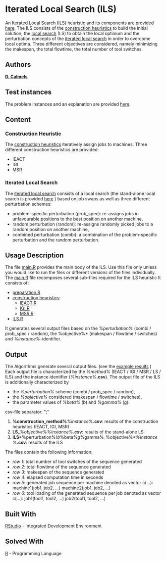 # Iterated Local Search (ILS)

An Iterated Local Search (ILS) heuristic and its components are provided [here](https://github.com/TerhiS/ILS_SSP-NPM/tree/master/Heuristics).
The ILS consists of the [construction heuristics](https://github.com/TerhiS/ILS_SSP-NPM/tree/master/Heuristics/construction_heuristics) to build the initial solution, 
the [local search](https://github.com/TerhiS/ILS_SSP-NPM/tree/master/Heuristics/local_search) (LS) to obtain the local optimum 
and the perturbation concepts of the [iterated local search](https://github.com/TerhiS/ILS_SSP-NPM/tree/master/Heuristics/local_search) in order to overcome local optima. 
Three different objectives are considered, namely minimizing the makespan, the total flowtime, the total number of tool switches. 

## Authors
[**D. Calmels**](https://www.researchgate.net/profile/Dorothea_Calmels)
## Test instances
The problem instances and an explanation are provided [here](https://github.com/TerhiS/ILS_SSP-NPM/tree/master/Heuristics/instances).	

## Content
### Construction Heuristic
The [construction heuristics](https://github.com/TerhiS/ILS_SSP-NPM/tree/master/Heuristics/construction_heuristics) iteratively assign jobs to machines. 
Three different construction heuristics are provided: 
- IEACT
- IGI
- MSR

### Iterated Local Search
The [iterated local search](https://github.com/TerhiS/ILS_SSP-NPM/blob/master/Heuristics/iterated_local_search/ILS.R) consists of a local search (the stand-alone local search is provided [here](https://github.com/TerhiS/ILS_SSP-NPM/tree/master/Heuristics/local_search) )
based on job swaps as well as three different perturbation schemes: 
- problem-specific perturbation (prob_spec): re-assigns jobs in unfavourable positions to the best position on another machine, 
- random perturbation (random): re-assigns randomly picked jobs to a random position on another machine, 
- combined perturbation (combi): a combination of the problem-specific perturbation and the random perturbation. 

## Usage Description
The file [main.R](https://github.com/TerhiS/ILS_SSP-NPM/blob/master/Heuristics/main.R) provides the main body of the ILS. 
Use this file only unless you would like to run the files or different versions of the files individually. 
The [main.R](https://github.com/TerhiS/ILS_SSP-NPM/blob/master/Heuristics/main.R) file recomposes several sub-files required for the ILS heuristic
It consists of: 
- [preparation.R](https://github.com/TerhiS/ILS_SSP-NPM/blob/master/Heuristics/preparation.R)
- [construction heuristics](https://github.com/TerhiS/ILS_SSP-NPM/tree/master/Heuristics/construction_heuristics): 
	- [IEACT.R](https://github.com/TerhiS/ILS_SSP-NPM/blob/master/Heuristics/construction_heuristics/IEACT.R)
	- [IGI.R](https://github.com/TerhiS/ILS_SSP-NPM/blob/master/Heuristics/construction_heuristics/IGI.R)
	- [MSR.R](https://github.com/TerhiS/ILS_SSP-NPM/blob/master/Heuristics/construction_heuristics/MSR.R)
- [ILS.R](https://github.com/TerhiS/ILS_SSP-NPM/blob/master/Heuristics/iterated_local_search/ILS.R)

It generates several output files based on the *%perturbation%* (combi / prob_spec / random), the %objective%* (makespan / flowtime / switches) and *%instance%*-identifier. 

## Output
The Algorithms generate several output files. (see the [example results](https://github.com/TerhiS/MIP_SSP-NPM/tree/master/Heuristics/results/example_results) )
Each output file is characterized by the *%method%* (IEACT / IGI /  MSR / LS / ILS) and the instance identifier (*%instance%*__.csv__). 
The output file of the ILS is additionally characterized by 
- the *%perturbation%* scheme (combi / prob_spec / random), 
- the *%objective%* considered (makespan / flowtime / switches),
- the parameter values of *%beta%* (b) and *%gamma%* (g).
 
csv-file separator: ";"

1) __%construction_method%__*%instance%*__.csv__: results of the construction heuristics (IEACT, IGI, MSR)
2) __LS__\_*%objective%*_%instance%_**.csv**: results of the stand-alone LS
3) __ILS__\*%perturbation%*\b*%beta%*g*%gamma%*\_*%objective%*_%instance%_**.csv**: results of the ILS


The files contain the following information: 
- *row 1*: total number of tool switches of the sequence generated 
- *row 2*: total flowtime of the sequence generated 
- *row 3*: makespan of the sequence generated
- *row 4*: elapsed computation time in seconds
- *row 5*: generated job sequence per machine denoted as vector c(...): machine1(job1, job2, ...) machine2(job1, job2, ...)
- *row 6*: tool loading of the generated sequence per job denoted as vector c(...): job1(tool1, tool2, ...) job2(tool1, tool2, ...)

## Built With
[RStudio](https://rstudio.com/products/rstudio/download/) - Integrated Development Environment

## Solved With
[R](https://www.r-project.org/) - Programming Language